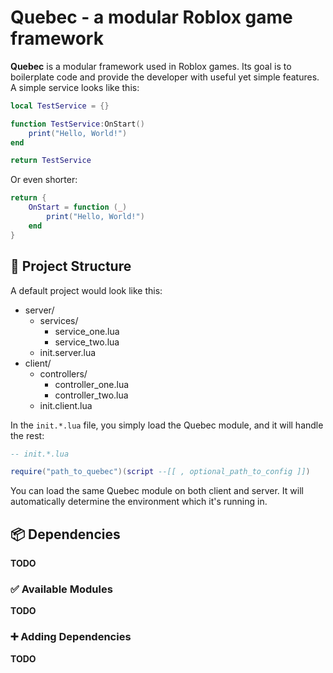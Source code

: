 # Quebec - a modular Roblox game framework

**Quebec** is a modular framework used in Roblox games. Its goal is to boilerplate code and provide the developer with useful yet simple features. A simple service looks like this:

```lua
local TestService = {}

function TestService:OnStart()
    print("Hello, World!")
end

return TestService
```

Or even shorter:

```lua
return {
    OnStart = function (_)
        print("Hello, World!")
    end
}
```

## 📁 Project Structure

A default project would look like this:

-   server/
    -   services/
        -   service_one.lua
        -   service_two.lua
    -   init.server.lua
-   client/
    -   controllers/
        -   controller_one.lua
        -   controller_two.lua
    -   init.client.lua

In the `init.*.lua` file, you simply load the Quebec module, and it will handle the rest:

```lua
-- init.*.lua

require("path_to_quebec")(script --[[ , optional_path_to_config ]])
```

You can load the same Quebec module on both client and server. It will automatically determine the environment which it's running in.

## 📦 Dependencies

**TODO**

### ✅ Available Modules

**TODO**

### ➕ Adding Dependencies

**TODO**
